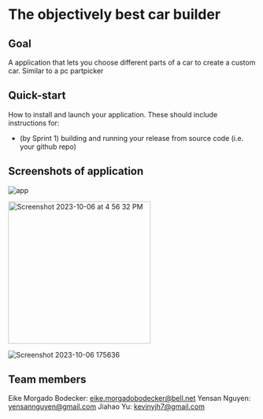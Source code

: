 # The objectively best car builder

## Goal
A application that lets you choose different parts of a car to create a custom car. Similar to a pc partpicker

## Quick-start
How to install and launch your application. These should include instructions for:
- (by Sprint 1) building and running your release from source code (i.e. your github repo)

## Screenshots of application
![app](https://github.com/EikeMB/AppDev2_Project/assets/98343869/0143e44e-d11a-47bd-a776-caf594d1c0c0)

<img width="289" alt="Screenshot 2023-10-06 at 4 56 32 PM" src="https://github.com/EikeMB/AppDev2_Project/assets/98350594/13a3a46a-8ce7-4140-9fc9-6d6163080551">

![Screenshot 2023-10-06 175636](https://github.com/EikeMB/AppDev2_Project/assets/90729827/e72ec11d-bda7-4978-91cf-682c4692f42a)


## Team members
Eike Morgado Bodecker: eike.morgadobodecker@bell.net
Yensan Nguyen: yensannguyen@gmail.com
Jiahao Yu: kevinyjh7@gmail.com
